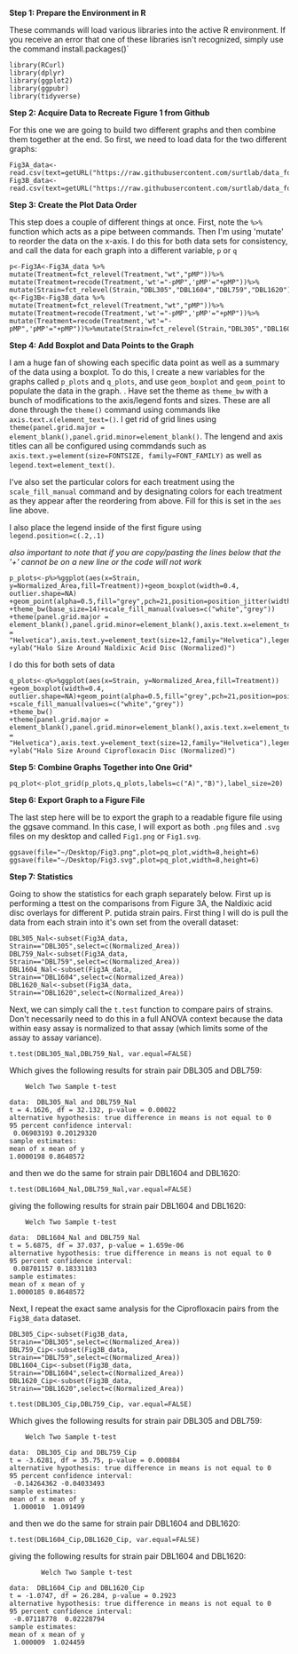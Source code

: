 **Step 1: Prepare the Environment in R**

These commands will load various libraries into the active R environment. If you receive an error that one of these libraries isn't recognized, simply use the command install.packages()`

```
library(RCurl)
library(dplyr)
library(ggplot2)
library(ggpubr)
library(tidyverse)
```

**Step 2: Acquire Data to Recreate Figure 1 from Github**

For this one we are going to build two different graphs and then combine them together at the end. So first, we need to load data for the two different graphs:

```
Fig3A_data<-read.csv(text=getURL("https://raw.githubusercontent.com/surtlab/data_for_figures/master/Final_Putida_Nal_Results.csv"))
Fig3B_data<-read.csv(text=getURL("https://raw.githubusercontent.com/surtlab/data_for_figures/master/Final_Putida_Cip_Results.csv"))
```
**Step 3: Create the Plot Data Order**

This step does a couple of different things at once. First, note the `%>%` function which acts as a pipe between commands. Then I'm using 'mutate' to reorder the data on the x-axis. I do this for both data sets for consistency, and call the data for each graph into a different variable, `p` or `q`

```
p<-Fig3A<-Fig3A_data %>% mutate(Treatment=fct_relevel(Treatment,"wt","pMP"))%>% mutate(Treatment=recode(Treatment,'wt'="-pMP",'pMP'="+pMP"))%>% mutate(Strain=fct_relevel(Strain,"DBL305","DBL1604","DBL759","DBL1620"))
q<-Fig3B<-Fig3B_data %>% mutate(Treatment=fct_relevel(Treatment,"wt","pMP"))%>% mutate(Treatment=recode(Treatment,'wt'="-pMP",'pMP'="+pMP"))%>% mutate(Treatment=recode(Treatment,'wt'="-pMP",'pMP'="+pMP"))%>%mutate(Strain=fct_relevel(Strain,"DBL305","DBL1604","DBL759","DBL1620"))

```

**Step 4: Add Boxplot and Data Points to the Graph**

I am a huge fan of showing each specific data point as well as a summary of the data using a boxplot. To do this, I create a new variables for the graphs called
`p_plots` and `q_plots`, and use `geom_boxplot` and `geom_point` to populate the data in the graph. 
. 
Have set the theme as `theme_bw` with a bunch of modifications to the axis/legend fonts and sizes. These are all done through the `theme()` command using commands like `axis.text.x(element_text=()`. I get rid of grid lines using `theme(panel.grid.major = element_blank(),panel.grid.minor=element_blank()`. The lengend and axis titles can all be configured using commdands such as `axis.text.y=element(size=FONTSIZE, family=FONT_FAMILY)` as well as `legend.text=element_text()`.

I've also set the particular colors for each treatment using the `scale_fill_manual` command and by designating colors for each treatment as they appear after the reordering from above. Fill for this is set in the `aes` line above.

I also place the legend inside of the first figure using `legend.position=c(.2,.1)`

*also important to note that if you are copy/pasting the lines below that the '+' cannot be on a new line or the code will not work*

```
p_plots<-p%>%ggplot(aes(x=Strain, y=Normalized_Area,fill=Treatment))+geom_boxplot(width=0.4, outlier.shape=NA)
+geom_point(alpha=0.5,fill="grey",pch=21,position=position_jitter(width=0.11))
+theme_bw(base_size=14)+scale_fill_manual(values=c("white","grey"))
+theme(panel.grid.major = element_blank(),panel.grid.minor=element_blank(),axis.text.x=element_text(size=12,family = "Helvetica"),axis.text.y=element_text(size=12,family="Helvetica"),legend.position=c(.2,.1),axis.title.x=element_blank(),axis.title.y=element_text(size=14,family="Helvetica"),legend.title=element_blank(),legend.text=element_text(size=12,family="Helvetica"))
+ylab("Halo Size Around Naldixic Acid Disc (Normalized)")
```
I do this for both sets of data
```
q_plots<-q%>%ggplot(aes(x=Strain, y=Normalized_Area,fill=Treatment))
+geom_boxplot(width=0.4, outlier.shape=NA)+geom_point(alpha=0.5,fill="grey",pch=21,position=position_jitter(width=0.11))
+scale_fill_manual(values=c("white","grey"))
+theme_bw()
+theme(panel.grid.major = element_blank(),panel.grid.minor=element_blank(),axis.text.x=element_text(size=12,family = "Helvetica"),axis.text.y=element_text(size=12,family="Helvetica"),legend.position="none",axis.title.x=element_blank(),axis.title.y=element_text(size=14,family="Helvetica"),legend.title=element_blank(),legend.text=element_text(size=10,family="Helvetica"))
+ylab("Halo Size Around Ciprofloxacin Disc (Normalized)")
```

**Step 5: Combine Graphs Together into One Grid***

```
pq_plot<-plot_grid(p_plots,q_plots,labels=c("A)","B)"),label_size=20)
```

**Step 6: Export Graph to a Figure File**

The last step here will be to export the graph to a readable figure file using the ggsave command. In this case, I will export as both `.png` files and `.svg` files on my desktop and called `Fig1.png` or `Fig1.svg`.

```
ggsave(file="~/Desktop/Fig3.png",plot=pq_plot,width=8,height=6)
ggsave(file="~/Desktop/Fig3.svg",plot=pq_plot,width=8,height=6)
```


**Step 7: Statistics**

Going to show the statistics for each graph separately below. First up is performing a ttest on the comparisons from Figure 3A, the Naldixic acid disc overlays for different P. putida strain pairs. First thing I will do is pull the data from each strain into it's own set from the overall dataset:

```
DBL305_Nal<-subset(Fig3A_data, Strain=="DBL305",select=c(Normalized_Area))
DBL759_Nal<-subset(Fig3A_data, Strain=="DBL759",select=c(Normalized_Area))
DBL1604_Nal<-subset(Fig3A_data, Strain=="DBL1604",select=c(Normalized_Area))
DBL1620_Nal<-subset(Fig3A_data, Strain=="DBL1620",select=c(Normalized_Area))
```

Next, we can simply call the `t.test` function to compare pairs of strains. Don't necessarily need to do this in a full ANOVA context because the data within easy assay is normalized to that assay (which limits some of the assay to assay variance).

```
t.test(DBL305_Nal,DBL759_Nal, var.equal=FALSE)
```

Which gives the following results for strain pair DBL305 and DBL759:

```
	Welch Two Sample t-test

data:  DBL305_Nal and DBL759_Nal
t = 4.1626, df = 32.132, p-value = 0.00022
alternative hypothesis: true difference in means is not equal to 0
95 percent confidence interval:
 0.06903193 0.20129320
sample estimates:
mean of x mean of y 
1.0000198 0.8648572 
```

and then we do the same for strain pair DBL1604 and DBL1620:

```
t.test(DBL1604_Nal,DBL759_Nal,var.equal=FALSE)
```

giving the following results for strain pair DBL1604 and DBL1620:

```
	Welch Two Sample t-test

data:  DBL1604_Nal and DBL759_Nal
t = 5.6875, df = 37.037, p-value = 1.659e-06
alternative hypothesis: true difference in means is not equal to 0
95 percent confidence interval:
 0.08701157 0.18331103
sample estimates:
mean of x mean of y 
1.0000185 0.8648572 
```

Next, I repeat the exact same analysis for the Ciprofloxacin pairs from the `Fig3B_data` dataset.

```
DBL305_Cip<-subset(Fig3B_data, Strain=="DBL305",select=c(Normalized_Area))
DBL759_Cip<-subset(Fig3B_data, Strain=="DBL759",select=c(Normalized_Area))
DBL1604_Cip<-subset(Fig3B_data, Strain=="DBL1604",select=c(Normalized_Area))
DBL1620_Cip<-subset(Fig3B_data, Strain=="DBL1620",select=c(Normalized_Area))
```

```
t.test(DBL305_Cip,DBL759_Cip, var.equal=FALSE)
```

Which gives the following results for strain pair DBL305 and DBL759:

```
	Welch Two Sample t-test

data:  DBL305_Cip and DBL759_Cip
t = -3.6281, df = 35.75, p-value = 0.000884
alternative hypothesis: true difference in means is not equal to 0
95 percent confidence interval:
 -0.14264362 -0.04033493
sample estimates:
mean of x mean of y 
 1.000010  1.091499 
```

and then we do the same for strain pair DBL1604 and DBL1620:

```
t.test(DBL1604_Cip,DBL1620_Cip, var.equal=FALSE)
```

giving the following results for strain pair DBL1604 and DBL1620:

```
		Welch Two Sample t-test

data:  DBL1604_Cip and DBL1620_Cip
t = -1.0747, df = 26.284, p-value = 0.2923
alternative hypothesis: true difference in means is not equal to 0
95 percent confidence interval:
 -0.07118778  0.02228794
sample estimates:
mean of x mean of y 
 1.000009  1.024459 
```
